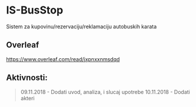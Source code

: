 # IS-BusStop

Sistem za kupovinu/rezervaciju/reklamaciju autobuskih karata

## Overleaf
https://www.overleaf.com/read/jxpnxxnmsdqd

## Aktivnosti:
>09.11.2018 - Dodati uvod, analiza, i slucaj upotrebe
>10.11.2018 - Dodati akteri
